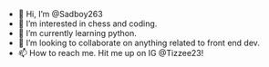 - 👋 Hi, I’m @Sadboy263
- 👀 I’m interested in chess and coding. 
- 🌱 I’m currently learning python.
- 💞️ I’m looking to collaborate on anything related to front end dev.
- 📫 How to reach me. Hit me up on IG @Tizzee23!

<!---
Sadboy263/Sadboy263 is a ✨ special ✨ repository because its `README.md` (this file) appears on your GitHub profile.
You can click the Preview link to take a look at your changes.
--->

